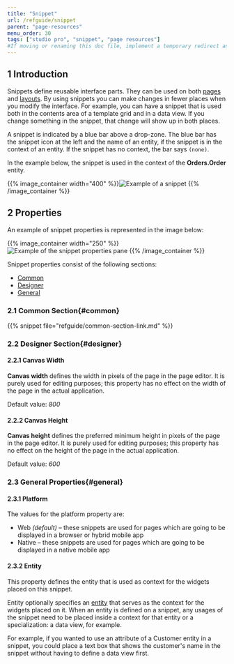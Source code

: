 ```yaml
---
title: "Snippet"
url: /refguide/snippet
parent: "page-resources"
menu_order: 30
tags: ["studio pro", "snippet", "page resources"]
#If moving or renaming this doc file, implement a temporary redirect and let the respective team know they should update the URL in the product. See Mapping to Products for more details.
---
```


## 1 Introduction

Snippets define reusable interface parts. They can be used on both [pages](page) and [layouts](layout). By using snippets you can make changes in fewer places when you modify the interface. For example, you can have a snippet that is used both in the contents area of a template grid and in a data view. If you change something in the snippet, that change will show up in both places.

A snippet is indicated by a blue bar above a drop-zone. The blue bar has the snippet icon at the left and the name of an entity, if the snippet is in the context of an entity. If the snippet has no context, the bar says `(none)`.

In the example below, the snippet is used in the context of the **Orders.Order** entity.

{{% image_container width="400" %}}![Example of a snippet](/attachments/refguide/modeling/pages/page-resources/snippet/snippet.png)
{{% /image_container %}}

## 2 Properties

An example of snippet properties is represented in the image below:

{{% image_container width="250" %}}![Example of the snippet properties pane](/attachments/refguide/modeling/pages/page-resources/snippet/snippet-properties.png)
{{% /image_container %}}

Snippet properties consist of the following sections:

* [Common](#common)
* [Designer](#designer)
* [General](#general)

### 2.1 Common Section{#common}

{{% snippet file="refguide/common-section-link.md" %}}

### 2.2 Designer Section{#designer}

#### 2.2.1 Canvas Width

**Canvas width** defines the width in pixels of the page in the page editor. It is purely used for editing purposes; this property has no effect on the width of the page in the actual application.

Default value: *800*

#### 2.2.2 Canvas Height

**Canvas height** defines the preferred minimum height in pixels of the page in the page editor. It is purely used for editing purposes; this property has no effect on the height of the page in the actual application.

Default value: *600*

### 2.3 General Properties{#general}

#### 2.3.1 Platform

The values for the platform property are:

* Web *(default)* – these snippets are used for pages which are going to be displayed in a browser or hybrid mobile app
* Native – these snippets are used for pages which are going to be displayed in a native mobile app

#### 2.3.2 Entity

This property defines the entity that is used as context for the widgets placed on this snippet.

Entity optionally specifies an [entity](entities) that serves as the context for the widgets placed on it. When an entity is defined on a snippet, any usages of the snippet need to be placed inside a context for that entity or a specialization: a data view, for example.

For example, if you wanted to use an attribute of a Customer entity in a snippet, you could place a text box that shows the customer's name in the snippet without having to define a data view first.
